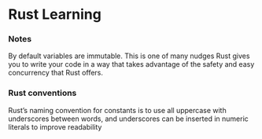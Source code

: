 # Rust Learning

### Notes
By default variables are immutable. This is one of many nudges Rust gives you to write your code in a way that takes advantage of the safety and easy concurrency that Rust offers. 

### Rust conventions
Rust’s naming convention for constants is to use all uppercase with underscores between words, and underscores can be inserted in numeric literals to improve readability